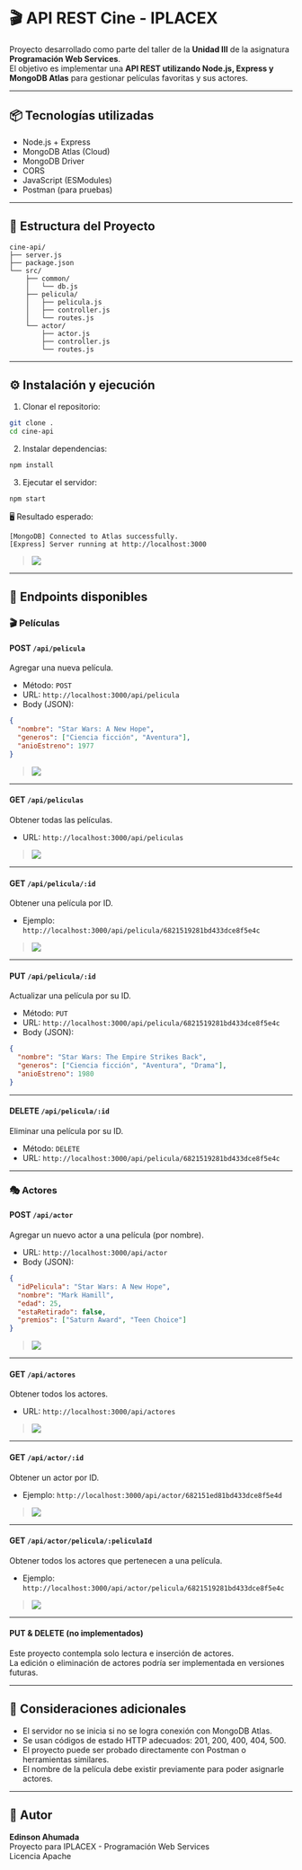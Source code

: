 
# 🎬 API REST Cine - IPLACEX

Proyecto desarrollado como parte del taller de la **Unidad III** de la asignatura **Programación Web Services**.  
El objetivo es implementar una **API REST utilizando Node.js, Express y MongoDB Atlas** para gestionar películas favoritas y sus actores.

---

## 📦 Tecnologías utilizadas

- Node.js + Express
- MongoDB Atlas (Cloud)
- MongoDB Driver
- CORS
- JavaScript (ESModules)
- Postman (para pruebas)

---

## 📁 Estructura del Proyecto

```
cine-api/
├── server.js
├── package.json
└── src/
    ├── common/
    │   └── db.js
    ├── pelicula/
    │   ├── pelicula.js
    │   ├── controller.js
    │   └── routes.js
    └── actor/
        ├── actor.js
        ├── controller.js
        └── routes.js
```

---

## ⚙️ Instalación y ejecución

1. Clonar el repositorio:

```bash
git clone .
cd cine-api
```

2. Instalar dependencias:

```bash
npm install
```

3. Ejecutar el servidor:

```bash
npm start
```

🖥️ Resultado esperado:

```
[MongoDB] Connected to Atlas successfully.
[Express] Server running at http://localhost:3000
```

> <img src="img/captura-npm-start.png">

---

## 🔗 Endpoints disponibles

### 🎬 Películas

#### POST `/api/pelicula`
Agregar una nueva película.

- Método: `POST`
- URL: `http://localhost:3000/api/pelicula`
- Body (JSON):
```json
{
  "nombre": "Star Wars: A New Hope",
  "generos": ["Ciencia ficción", "Aventura"],
  "anioEstreno": 1977
}
```

> <img src="img/post-pelicula.png">

---

#### GET `/api/peliculas`
Obtener todas las películas.

- URL: `http://localhost:3000/api/peliculas`

> <img src="img/get-peliculas.png">

---

#### GET `/api/pelicula/:id`
Obtener una película por ID.

- Ejemplo: `http://localhost:3000/api/pelicula/6821519281bd433dce8f5e4c`

> <img src="img/get-pelicula-by-id.png">

---

#### PUT `/api/pelicula/:id`
Actualizar una película por su ID.

- Método: `PUT`
- URL: `http://localhost:3000/api/pelicula/6821519281bd433dce8f5e4c`
- Body (JSON):
```json
{
  "nombre": "Star Wars: The Empire Strikes Back",
  "generos": ["Ciencia ficción", "Aventura", "Drama"],
  "anioEstreno": 1980
}
```

---

#### DELETE `/api/pelicula/:id`
Eliminar una película por su ID.

- Método: `DELETE`
- URL: `http://localhost:3000/api/pelicula/6821519281bd433dce8f5e4c`

---

### 🎭 Actores

#### POST `/api/actor`
Agregar un nuevo actor a una película (por nombre).

- URL: `http://localhost:3000/api/actor`
- Body (JSON):
```json
{
  "idPelicula": "Star Wars: A New Hope",
  "nombre": "Mark Hamill",
  "edad": 25,
  "estaRetirado": false,
  "premios": ["Saturn Award", "Teen Choice"]
}
```

> <img src="img/post-actor.png">

---

#### GET `/api/actores`
Obtener todos los actores.

- URL: `http://localhost:3000/api/actores`

> <img src="img/get-actores.png">

---

#### GET `/api/actor/:id`
Obtener un actor por ID.

- Ejemplo: `http://localhost:3000/api/actor/682151ed81bd433dce8f5e4d`

> <img src="img/get-actor-by-id.png">

---

#### GET `/api/actor/pelicula/:peliculaId`
Obtener todos los actores que pertenecen a una película.

- Ejemplo: `http://localhost:3000/api/actor/pelicula/6821519281bd433dce8f5e4c`

> <img src="img/get-actores-by-pelicula.png">

---

#### PUT & DELETE (no implementados)
Este proyecto contempla solo lectura e inserción de actores.  
La edición o eliminación de actores podría ser implementada en versiones futuras.

---

## 📌 Consideraciones adicionales

- El servidor no se inicia si no se logra conexión con MongoDB Atlas.
- Se usan códigos de estado HTTP adecuados: 201, 200, 400, 404, 500.
- El proyecto puede ser probado directamente con Postman o herramientas similares.
- El nombre de la película debe existir previamente para poder asignarle actores.

---

## 📝 Autor

**Edinson Ahumada**  
Proyecto para IPLACEX - Programación Web Services  
Licencia Apache

